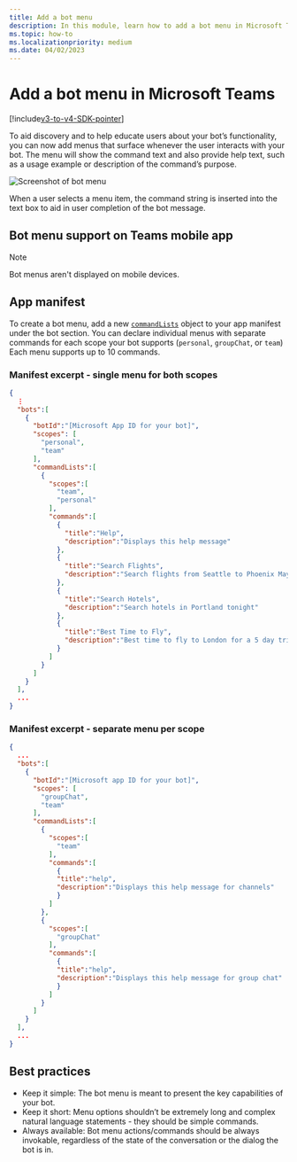 ```yaml
---
title: Add a bot menu
description: In this module, learn how to add a bot menu in Microsoft Teams and create menus for bots in Microsoft Teams
ms.topic: how-to
ms.localizationpriority: medium
ms.date: 04/02/2023
---
```

# Add a bot menu in Microsoft Teams

[!include[v3-to-v4-SDK-pointer](~/includes/v3-to-v4-pointer-bots.md)]

To aid discovery and to help educate users about your bot’s functionality, you can now add menus that surface whenever the user interacts with your bot. The menu will show the command text and also provide help text, such as a usage example or description of the command’s purpose.

![Screenshot of bot menu](~/assets/images/bots/bot-menus-bot-menu-sample.png)

When a user selects a menu item, the command string is inserted into the text box to aid in user completion of the bot message.

## Bot menu support on Teams mobile app

> [!NOTE]
> Bot menus aren't displayed on mobile devices.

## App manifest

To create a bot menu, add a new [`commandLists`](~/resources/schema/manifest-schema.md#botscommandlists) object to your app manifest under the bot section. You can declare individual menus with separate commands for each scope your bot supports (`personal`, `groupChat`, or `team`) Each menu supports up to 10 commands.

### Manifest excerpt - single menu for both scopes

```json
{
  ⋮
  "bots":[
    {
      "botId":"[Microsoft App ID for your bot]",
      "scopes": [
        "personal",
        "team"
      ],
      "commandLists":[
        {
          "scopes":[
            "team",
            "personal"
          ],
          "commands":[
            {
              "title":"Help",
              "description":"Displays this help message"
            },
            {
              "title":"Search Flights",
              "description":"Search flights from Seattle to Phoenix May 2-5 departing after 3pm"
            },
            {
              "title":"Search Hotels",
              "description":"Search hotels in Portland tonight"
            },
            {
              "title":"Best Time to Fly",
              "description":"Best time to fly to London for a 5 day trip this summer"
            }
          ]
        }
      ]
    }
  ],
  ...
}
```

### Manifest excerpt - separate menu per scope

```json
{
  ...
  "bots":[
    {
      "botId":"[Microsoft app ID for your bot]",
      "scopes": [
        "groupChat",
        "team"
      ],
      "commandLists":[
        {
          "scopes":[
            "team"
          ],
          "commands":[
            {
            "title":"help",
            "description":"Displays this help message for channels"
            }
          ]
        },
        {
          "scopes":[
            "groupChat"
          ],
          "commands":[
            {
            "title":"help",
            "description":"Displays this help message for group chat"
            }
          ]
        }
      ]
    }
  ],
  ...
}
```

## Best practices

* Keep it simple: The bot menu is meant to present the key capabilities of your bot.
* Keep it short: Menu options shouldn’t be extremely long and complex natural language statements - they should be simple commands.
* Always available: Bot menu actions/commands should be always invokable, regardless of the state of the conversation or the dialog the bot is in.
